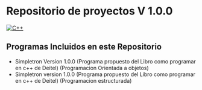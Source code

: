 # Repositorio de proyectos V 1.0.0
[![C++](https://img.shields.io/badge/C++-blue?style=for-the-badge&logo=c%2B%2B)](https://isocpp.org)
## Programas Incluidos en este Repositorio
* Simpletron Version 1.0.0  (Programa propuesto del Libro como programar en c++ de Deitel) (Programacion Orientada a objetos)
* Simpletron version 1.0.0  (Programa propuesto del Libro como programar en c++ de Deitel) (Programacion estructurada)